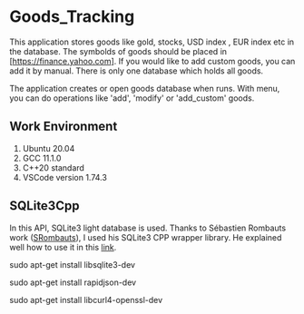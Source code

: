 # Goods_Tracking
This application stores goods like gold, stocks, USD index , EUR index etc in the database. The symbolds of goods should be placed in [https://finance.yahoo.com]. If you would like to add custom goods, you can add it by manual. There is only one database which holds all goods.

The application creates or open goods database when runs. With menu, you can do operations like 'add', 'modify' or 'add_custom' goods.

## Work Environment ##

1. Ubuntu 20.04
2. GCC 11.1.0
3. C++20 standard
4. VSCode version 1.74.3


## SQLite3Cpp
In this API, SQLite3 light database is used. Thanks to Sébastien Rombauts work ([SRombauts](https://github.com/SRombauts)), I used his SQLite3 CPP wrapper library. He explained well how to use it in this [link](https://github.com/SRombauts/SQLiteCpp).


sudo apt-get install libsqlite3-dev

sudo apt-get install rapidjson-dev

sudo apt-get install libcurl4-openssl-dev